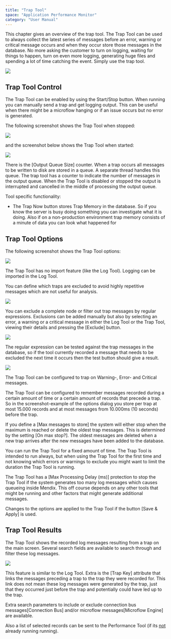 ```yaml
---
title: "Trap Tool"
space: "Application Performance Monitor"
category: "User Manual"
---
```

This chapter gives an overview of the trap tool. The Trap Tool can be used to always collect the latest series of messages before an error, warning or critical message occurs and when they occur store those messages in the database. No more asking the customer to turn on logging, waiting for things to happen, turn on even more logging, generating huge files and spending a lot of time catching the event. Simply use the trap tool.

 ![](attachments/Trap_Tool/Overview.png)

## Trap Tool Control

The Trap Tool can be enabled by using the Start/Stop button. When running you can manually send a trap and get logging output. This can be useful when there might be a microflow hanging or if an issue occurs but no error is generated.

The following screenshot shows the Trap Tool when stopped:

![](attachments/Trap_Tool/Control_NotRunning.png)

 and the screenshot below shows the Trap Tool when started:

 ![](attachments/Trap_Tool/Control_Running.png)

There is the [Output Queue Size] counter. When a trap occurs all messages to be written to disk are stored in a queue. A separate thread handles this queue. The trap tool has a counter to indicate the number of messages in the output queue. When the Trap Tool is disabled or stopped the output is interrupted and cancelled in the middle of processing the output queue.

Tool specific functionality:

*   The Trap Now button stores Trap Memory in the database. So if you know the server is busy doing something you can investigate what it is doing. Also if on a non-production environment trap memory consists of a minute of data you can look what happened for

## Trap Tool Options

The following screenshot shows the Trap Tool options:

![](attachments/Trap_Tool/Options.png)

The Trap Tool has no import feature (like the Log Tool). Logging can be imported in the Log Tool.

You can define which traps are excluded to avoid highly repetitive messages which are not useful for analysis.

![](attachments/Trap_Tool/Exclusions.png)

You can exclude a complete node or filter out trap messages by regular expressions. Exclusions can be added manually but also by selecting an error, a warning or a critical message in either the Log Tool or the Trap Tool, viewing their details and pressing the [Exclude] button.

![](attachments/Trap_Tool/Edit_Exclusion.png)

The regular expression can be tested against the trap messages in the database, so if the tool currently recorded a message that needs to be excluded the next time it occurs then the test button should give a result.

![](attachments/Trap_Tool/Test_Exclusion.png)

The Trap Tool can be configured to trap on Warning-, Error- and Critical messages.

The Trap Tool can be configured to remember messages recorded during a certain amount of time or a certain amount of records that precede a trap. So in the screenshot-example of the options dialog you store per trap at most 15.000 records and at most messages from 10.000ms (10 seconds) before the trap.

If you define a [Max messages to store] the system will either stop when the maximum is reached or delete the oldest trap messages. This is determined by the setting [On max stop?]. The oldest messages are deleted when a new trap arrives after the new messages have been added to the database.

You can run the Trap Tool for a fixed amount of time. The Trap Tool is intended to run always, but when using the Trap Tool for the first time and not knowing which errors or warnings to exclude you might want to limit the duration the Trap Tool is running.

The Trap Tool has a [Max Processing Delay (ms)] protection to stop the Trap Tool if the system generates too many log messages which causes queueing inside Mendix. This off course depends on any other tools that might be running and other factors that might generate additional messages.

Changes to the options are applied to the Trap Tool if the button [Save & Apply] is used.

## Trap Tool Results

The Trap Tool shows the recorded log messages resulting from a trap on the main screen. Several search fields are available to search through and filter these log messages.

![](attachments/Trap_Tool/Results.png)

This feature is similar to the Log Tool. Extra is the [Trap Key] attribute that links the messages preceding a trap to the trap they were recorded for. This link does not mean these log messages were generated by the trap, just that they occurred just before the trap and potentially could have led up to the trap.

Extra search parameters to include or exclude connection bus messages[Connection Bus] and/or microflow messages[Microflow Engine] are available.

Also a list of selected records can be sent to the Performance Tool (if its <u>not</u> already running running).
